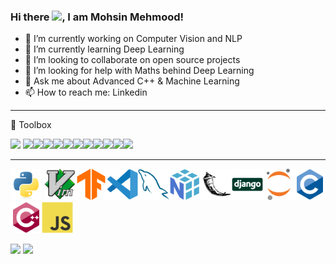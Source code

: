 ### Hi there <img src="https://raw.githubusercontent.com/MartinHeinz/MartinHeinz/master/wave.gif" width="30px">, I am Mohsin Mehmood!


<!--
**mohsinmahmood12/mohsinmahmood12** is a ✨ _special_ ✨ repository because its `README.md` (this file) appears on your GitHub profile.

Here are some ideas to get you started:
-->
- 🔭 I’m currently working on Computer Vision and NLP
- 🌱 I’m currently learning Deep Learning
- 👯 I’m looking to collaborate on open source projects
- 🤔 I’m looking for help with Maths behind Deep Learning
- 💬 Ask me about Advanced C++ & Machine Learning
- 📫 How to reach me: Linkedin

---

🧰 Toolbox

<img src="https://img.shields.io/badge/Python-3776AB?style=for-the-badge&logo=python&logoColor=white" /> <img src="https://img.shields.io/badge/C%2B%2B-00599C?style=for-the-badge&logo=c%2B%2B&logoColor=white" /><img src="https://img.shields.io/badge/Swift-FA7343?style=for-the-badge&logo=swift&logoColor=white" /><img src="https://img.shields.io/badge/Keras-D00000?style=for-the-badge&logo=Keras&logoColor=white" /><img src="https://img.shields.io/badge/Pandas-2C2D72?style=for-the-badge&logo=pandas&logoColor=white" /><img src="https://img.shields.io/badge/Streamlit-FF4B4B?style=for-the-badge&logo=Streamlit&logoColor=white" /><img src="https://img.shields.io/badge/PyTorch-EE4C2C?style=for-the-badge&logo=PyTorch&logoColor=white" /><img src="https://img.shields.io/badge/Numpy-777BB4?style=for-the-badge&logo=numpy&logoColor=white" /><img src="https://img.shields.io/badge/TensorFlow-FF6F00?style=for-the-badge&logo=TensorFlow&logoColor=white" /><img src="https://img.shields.io/badge/JavaScript-323330?style=for-the-badge&logo=javascript&logoColor=F7DF1E" /><img src="https://img.shields.io/badge/HTML5-E34F26?style=for-the-badge&logo=html5&logoColor=white" /><img src="https://img.shields.io/badge/CSS3-1572B6?style=for-the-badge&logo=css3&logoColor=white" />

---

<img src="https://github.com/devicons/devicon/blob/master/icons/python/python-original.svg" alt="C logo" width="50" height="50"/>&nbsp;<img src="https://github.com/devicons/devicon/blob/master/icons/vim/vim-original.svg" alt="C logo" width="50" height="50"/><img src="https://github.com/devicons/devicon/blob/master/icons/tensorflow/tensorflow-original.svg" alt="C logo" width="50" height="50"/><img src="https://github.com/devicons/devicon/blob/master/icons/vscode/vscode-original.svg" alt="C logo" width="50" height="50"/><img src="https://github.com/devicons/devicon/blob/master/icons/mysql/mysql-original.svg" alt="C logo" width="50" height="50"/><img src="https://github.com/devicons/devicon/blob/master/icons/numpy/numpy-original.svg" alt="C logo" width="50" height="50"/><img src="https://github.com/devicons/devicon/blob/master/icons/flask/flask-original.svg" alt="C logo" width="50" height="50"/><img src="https://github.com/devicons/devicon/blob/master/icons/django/django-original.svg" alt="C logo" width="50" height="50"/><img src="https://github.com/devicons/devicon/blob/master/icons/jupyter/jupyter-original.svg" alt="C logo" width="50" height="50"/><img src="https://github.com/devicons/devicon/blob/master/icons/c/c-original.svg" alt="C logo" width="50" height="50"/><img src="https://github.com/devicons/devicon/blob/master/icons/cplusplus/cplusplus-original.svg" alt="C logo" width="50" height="50"/><img src="https://github.com/devicons/devicon/blob/master/icons/javascript/javascript-original.svg" alt="C logo" width="50" height="50"/>


<img src="https://github-readme-stats.vercel.app/api/top-langs/?username=mohsinmahmood12"/>

<img src="https://github-readme-streak-stats.herokuapp.com/?user=mohsinmahmood12"/>
